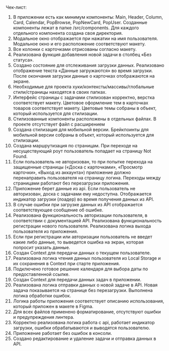 Чек-лист:

1.	В приложении есть как минимум компоненты: Main, Header, Column, Card, Calendar, PopBrowse, PopNewCard, PopUser. Созданные компоненты лежат в папке /src/components. Для каждого отдельного компонента создана своя директория.
2.	Модальное окно отображается при нажатии на имя пользователя. Модальное окно и его расположение соответствуют макету.
3.	Все колонки с карточками отрисованы согласно макету.
4.	Реализована функция добавления новой задачи в столбец «Без статуса».
5.	Создано состояние для отслеживания загрузки данных. Реализовано отображение текста «Данные загружаются» во время загрузки. После окончания загрузки данные о карточках отображаются на экране.
6.	Необходимые для проекта хуки/контексты/массивы/глобальные стили/страницы находятся в своих папках.
7.	Интерфейс страницы с задачами стилизован корректно, верстка соответствует макету. Цветовое оформление тем в карточках товаров соответствует макету. Цветовые темы собраны в объект, который используется для стилизации.
8.	Стилизованные компоненты расположены в отдельных файлах. В проекте отсутствует файл с расширением
9.	Создана стилизация для мобильной версии. Брейкпоинты для мобильной версии собраны в объект, который используется для стилизации.
10.	Создана маршрутизация по страницам. При переходе на несуществующий роут пользователь попадает на страницу Not Found.
11.	Если пользователь не авторизован, то при попытке перехода на защищенные страницы («Доска с карточками», «Просмотр карточки», «Выход из аккаунта») приложение должно перенаправить пользователя на страницу логина. Переходы между страницами работают без перезагрузки приложения.
12.	Приложение берет данные из api. Если пользователь не авторизован, доска с задачами ему недоступна. Отображается индикатор загрузки (лоадер) во время получения данных из API.
13.	В случае ошибки при загрузке данных из API отображается соответствующее сообщение об ошибке.
14.	Реализована функциональность авторизации пользователя, в соответствии с документацией API. Реализована функциональность регистрации нового пользователя. Реализована логика выхода пользователя из приложения.
15.	Если при регистрации или авторизации пользователь не введет какие либо данные, то выведется ошибка на экран, которая попросит указать данные.
16.	Создан Context для передачи данных о текущем пользователе.
17.	Реализована логика чтения данных пользователя из Local Storage и их сохранения в Context при старте приложения.
18.	Подключено готовое решение календаря для выбора даты по предоставленной ссылке. 
19.	Создан Context для передачи данных задач в приложении.
20.	Реализована логика отправки данных о новой задаче в API. Новая задача показывается на странице без перезагрузки. Выполнена логика обработки ошибок.
21.	Логика работы приложения соответствует описанию использования, который приложен в макете в Figma.
22.	Для всех файлов применено форматирование, отсутствуют ошибки и предупреждения линтера.
23.	Корректно реализована логика работа с api, работает индикатор загрузки, ошибки обрабатываются и выводятся пользователю.
24.	Приложение работает без ошибок в консоли.
25.	Создано редактирование и удаление задачи и отправка данных в API.

